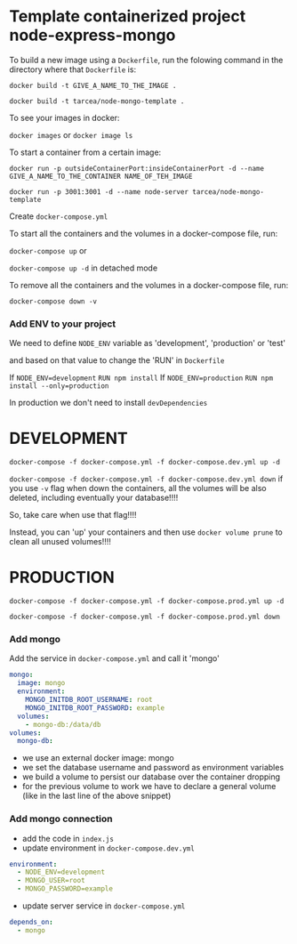 # Template containerized project node-express-mongo

To build a new image using a `Dockerfile`, run the folowing command in the directory where that `Dockerfile` is:

`docker build -t GIVE_A_NAME_TO_THE_IMAGE .`

`docker build -t tarcea/node-mongo-template .`

To see your images in docker:

`docker images` or `docker image ls`

To start a container from a certain image:

`docker run -p outsideContainerPort:insideContainerPort -d --name GIVE_A_NAME_TO_THE_CONTAINER NAME_OF_TEH_IMAGE`

`docker run -p 3001:3001 -d --name node-server tarcea/node-mongo-template`

Create `docker-compose.yml`

To start all the containers and the volumes in a docker-compose file, run:

`docker-compose up` or

`docker-compose up -d` in detached mode

To remove all the containers and the volumes in a docker-compose file, run:

`docker-compose down -v`

### Add ENV to your project

We need to define `NODE_ENV` variable as 'development', 'production' or 'test'

and based on that value to change the 'RUN' in `Dockerfile`

If `NODE_ENV=development` `RUN npm install`
If `NODE_ENV=production` `RUN npm install --only=production`

In production we don't need to install `devDependencies`

# DEVELOPMENT

`docker-compose -f docker-compose.yml -f docker-compose.dev.yml up -d`

`docker-compose -f docker-compose.yml -f docker-compose.dev.yml down` if you use `-v` flag when down the containers, all the volumes will be also deleted, including eventually your database!!!!

So, take care when use that flag!!!!

Instead, you can 'up' your containers and then use `docker volume prune` to clean all unused volumes!!!!

# PRODUCTION

`docker-compose -f docker-compose.yml -f docker-compose.prod.yml up -d`

`docker-compose -f docker-compose.yml -f docker-compose.prod.yml down`

### Add mongo

Add the service in `docker-compose.yml` and call it 'mongo'

```yml
mongo:
  image: mongo
  environment:
    MONGO_INITDB_ROOT_USERNAME: root
    MONGO_INITDB_ROOT_PASSWORD: example
  volumes:
    - mongo-db:/data/db
volumes:
  mongo-db:
```

- we use an external docker image: mongo
- we set the database username and password as environment variables
- we build a volume to persist our database over the container dropping
- for the previous volume to work we have to declare a general volume (like in the last line of the above snippet)

### Add mongo connection

- add the code in `index.js`
- update environment in `docker-compose.dev.yml`

```yaml
environment:
  - NODE_ENV=development
  - MONGO_USER=root
  - MONGO_PASSWORD=example
```

- update server service in `docker-compose.yml`

```yaml
depends_on:
  - mongo
```
